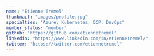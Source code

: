 ```yaml
---
name: "Etienne Tremel"
thumbnail: "images/profile.jpg"
specialties: "Azure, Kubernetes, GCP, DevOps"
member_status: "member"
github: "https://github.com/etiennetremel"
linkedin: "https://www.linkedin.com/in/etiennetremel/"
twitter: "https://twitter.com/etiennetremel"
---
```

